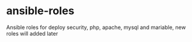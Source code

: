 # ansible-roles

Ansible roles for deploy security, php, apache, mysql and mariable, new roles will added later